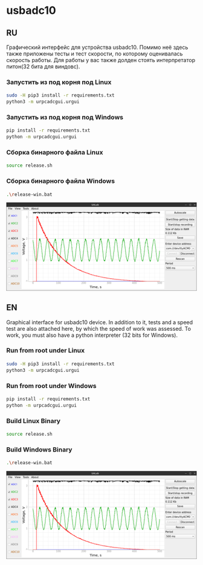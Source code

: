 # usbadc10

## RU
Графический интерфейс для устройства usbadc10.
Помимо неё здесь также приложены тесты и тест скорости, по которому оценивалась скорость работы. 
Для работы у вас также долден стоять интерпретатор питон(32 бита для виндовс).

### Запустить из под корня под Linux
```bash
sudo -H pip3 install -r requirements.txt
python3 -m urpcadcgui.urgui
```
### Запустить из под корня под Windows
```bash
pip install -r requirements.txt
python -m urpcadcgui.urgui
```
### Сборка бинарного файла Linux
```bash
source release.sh
```
### Сборка бинарного файла Windows
```bash
.\release-win.bat
```
![Скриншот совта](screen.png)

## EN
Graphical interface for usbadc10 device.
In addition to it, tests and a speed test are also attached here, by which the speed of work was assessed.
To work, you must also have a python interpreter (32 bits for Windows). 

### Run from root under Linux
```bash
sudo -H pip3 install -r requirements.txt
python3 -m urpcadcgui.urgui
```
### Run from root under Windows
```bash
pip install -r requirements.txt
python -m urpcadcgui.urgui
```
### Build Linux Binary
```bash
source release.sh
```
### Build Windows Binary
```bash
.\release-win.bat
```
![Owt screenshot](screen.png)